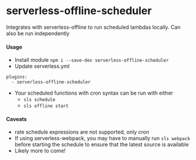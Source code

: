 # serverless-offline-scheduler

Integrates with serverless-offline to run scheduled lambdas locally.  Can also be run independently

#### Usage ####
* Install module `npm i --save-dev serverless-offline-scheduler`
* Update serverless.yml
```
plugins:
  - serverless-offline-scheduler
```
* Your scheduled functions with cron syntax can be run with either
  * `sls schedule`
  * `sls offline start`

#### Caveats ####

* rate schedule expressions are not supported, only cron
* If using serverless-webpack, you may have to manually run `sls webpack` before
  starting the schedule to ensure that the latest source is available
* Likely more to come!
